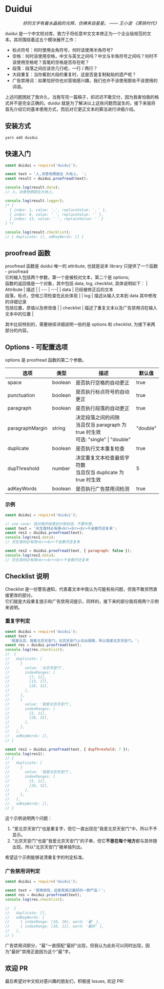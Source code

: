 # Duidui

<p align="right"><i>好的文字有着水晶般的光辉，仿佛来自星星。 —— 王小波 《黑铁时代》</i></div>

duidui 是一个中文校对库，致力于将任意中文文本修正为一个企业级规范的文本。其将围绕着这五个模块展开工作：

- 标点符号：何时使用全角符号，何时该使用半角符号?
- 空格：何时该使用空格，中文与英文之间吗？中文与半角符号之间吗？何时不该使用空格呢？首尾的空格是否存在呢？
- 段落：段落之间应该空几行呢，一行 / 两行？
- 大段重复：当你看到大段的重复时，这是否是复制粘贴的遗产呢？
- 广告禁用词：如果恰好你也对营销感兴趣，我们也许不该使用那些不该使用的词语。

上述问题困扰了我许久，当我写完一篇稿子，却迟迟不敢交付，因为我害怕我的格式并不是完全正确的。duidui 就是为了解决以上这些问题而诞生的，接下来我将首先介绍它的基本使用方式，而后对它更正文本的算法进行详细介绍。

## 安装方式

```
yarn add duidui
```

## 快速入门

```javascript
const duidui = require('duidui');

const text = '人,诗意地栖居在 大地上。 ';
const result = duidui.proofread(text);

console.log(result.data);
// 人，诗意地栖居在大地上。

console.log(result.logger);
/* [
  { index: 1, value: ',', replaceValue: '，' },
  { index: 8, value: ' ', replaceValue: '' },
  { index: 13, value: ' ', replaceValue: '' }
] */

console.log(result.checklist);
// { duplicate: [], adKeyWords: [] }
```

## proofread 函数

proofread 函数是 duidui 唯一的 attribute, 也就是说本 library 只提供了一个函数 - proofread<br>它的输入包括两个参数，第一个是被校对文本，第二个是 options;
<br>函数的返回值是一个对象，其中包括 data, log, checklist, 具体说明如下：
| Attribute | 描述 |
| --- | ---|
| data | 已经被修正后的文本<br>段落，标点，空格三项检查在此处体现 |
| log | 描述从输入文本到 data 其中修改的详细记录<br>包括位置，原值以及修改值 |
| checklist | 描述了重复文本以及广告禁用词在输入文本中的位置 |

其中比较特别的，需要继续详细说明一些的是 options 和 checklist, 为接下来两部分的内容。

## Options - 可配置选项

options 是 proofread 函数的第二个参数。

| 选项            | 类型    | 描述                                                                                  | 默认值   |
| --------------- | ------- | ------------------------------------------------------------------------------------- | -------- |
| space           | boolean | 是否执行空格的自动更正                                                                | true     |
| punctuation     | boolean | 是否执行标点符号的自动更正                                                            | true     |
| paragraph       | boolean | 是否执行段落的自动更正                                                                | true     |
| paragraphMargin | string  | 决定段落之间的间隙<br>当且仅当 paragraph 为 true 时生效<br>可选: "single" \| "double" | "double" |
| duplicate       | boolean | 是否执行文本重复检查                                                                  | true     |
| dupThreshold    | number  | 决定重复文本检查最低字符数<br>当且仅当 duplicate 为 true 时生效                       | 5        |
| adKeyWords      | boolean | 是否执行广告禁用词检测                                                                | true     |

### 示例

```javascript
const duidui = require('duidui');

// use case: 我对我的段落划分很自信，不要你管。
const text = '天生我材必有用<br><br><br>千金散尽还复来';
const res1 = duidui.proofread(text);
console.log(res1.data);
// 天生我材必有用<br><br>千金散尽还复来

const res2 = duidui.proofread(text, { paragraph: false });
console.log(res2.data);
// 天生我材必有用<br><br><br>千金散尽还复来
```

## Checklist 说明

Checklist 是一份警告通知，代表着文本中我认为可能有些问题，但我不敢贸然直接更改的部分。<br>它们就是大段重复提示和广告禁用词提示，同样的，接下来的部分我将用两个示例来说明。

### 重复字判定

```javascript
const duidui = require('duidui');
const text =
  '我爱北京，我爱北京天安门，北京天安门上日出很美，所以我爱北京天安门。';
const res = duidui.proofread(text);
console.log(res.checklist);
//  {
//   duplicate: [
//     {
//       value: '北京天安门',
//       indexRanges: [
//         [7, 11],
//         [13, 17],
//         [28, 32],
//       ],
//     },
//     {
//       value: '我爱北京天安门',
//       indexRanges: [
//         [5, 11],
//         [26, 32],
//       ],
//     },
//   ],
//   adKeyWords: [],
// }

const res1 = duidui.proofread(text, { dupThreshold: 7 });
console.log(res1);
// {
//   duplicate: [
//     {
//       value: '我爱北京天安门',
//       indexRanges: [
//         [5, 11],
//         [26, 32],
//       ],
//     },
//   ],
//   adKeyWords: [],
// }
```

这个示例说明两个问题：

1. "爱北京天安门"也是重复字，但它一直出现在"我爱北京天安门"中，所以不予显示。
2. "北京天安门"也是"我爱北京天安门"的子串，但它**不是在每个地方**都与其伴随出现，所以"北京天安门"被单独列出。

希望这个示例能够说清重复字的判定标准。

### 广告禁用词判定

```javascript
const duidui = require('duidui');

const text = '很难相信，这是我用过最好的一款产品！';
const res = duidui.proofread(text);
console.log(res.checklist);

//  {
//   duplicate: [],
//   adKeyWords: [
//     { indexRange: [10, 10], word: '最' },
//     { indexRange: [10, 11], word: '最好' },
//   ],
// }
```

广告禁用词部分，"最"一直搭配"最好"出现，但我认为此处可以同时出现，因为"最好"禁用正是因为这个"最"字。

## 欢迎 PR

最后希望对中文校对感兴趣的朋友们，积极提 Issues, 欢迎 PR!
